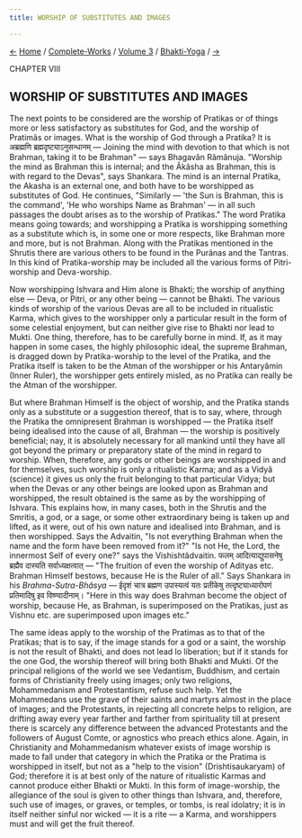 ```yaml
---
title: WORSHIP OF SUBSTITUTES AND IMAGES

---
```

<div>

[←](the_mantra_om_word_and_wisdom.htm) [Home](../../../index.htm) /
[Complete-Works](../../complete_works.htm) / [Volume
3](../volume_3_contents.htm) / [Bhakti-Yoga](bhakti-yoga_contents.htm)
/ [→](the_chosen_ideal.htm)

  

CHAPTER VIII

## WORSHIP OF SUBSTITUTES AND IMAGES

The next points to be considered are the worship of Pratikas or of
things more or less satisfactory as substitutes for God, and the worship
of Pratimâs or images. What is the worship of God through a Pratika? It
is अब्रह्मणि ब्रह्मदृष्ट्याऽनुसन्धानम् — Joining the mind with devotion
to that which is not Brahman, taking it to be Brahman" — says Bhagavân
Râmânuja. "Worship the mind as Brahman this is internal; and the Âkâsha
as Brahman, this is with regard to the Devas", says Shankara. The mind
is an internal Pratika, the Akasha is an external one, and both have to
be worshipped as substitutes of God. He continues, "Similarly — 'the Sun
is Brahman, this is the command', 'He who worships Name as Brahman' — in
all such passages the doubt arises as to the worship of Pratikas." The
word Pratika means going towards; and worshipping a Pratika is
worshipping something as a substitute which is, in some one or more
respects, like Brahman more and more, but is not Brahman. Along with the
Pratikas mentioned in the Shrutis there are various others to be found
in the Purânas and the Tantras. In this kind of Pratika-worship may be
included all the various forms of Pitri-worship and Deva-worship.

Now worshipping Ishvara and Him alone is Bhakti; the worship of anything
else — Deva, or Pitri, or any other being — cannot be Bhakti. The
various kinds of worship of the various Devas are all to be included in
ritualistic Karma, which gives to the worshipper only a particular
result in the form of some celestial enjoyment, but can neither give
rise to Bhakti nor lead to Mukti. One thing, therefore, has to be
carefully borne in mind. If, as it may happen in some cases, the highly
philosophic ideal, the supreme Brahman, is dragged down by
Pratika-worship to the level of the Pratika, and the Pratika itself is
taken to be the Atman of the worshipper or his Antaryâmin (Inner Ruler),
the worshipper gets entirely misled, as no Pratika can really be the
Atman of the worshipper.

But where Brahman Himself is the object of worship, and the Pratika
stands only as a substitute or a suggestion thereof, that is to say,
where, through the Pratika the omnipresent Brahman is worshipped — the
Pratika itself being idealised into the cause of all, Brahman — the
worship is positively beneficial; nay, it is absolutely necessary for
all mankind until they have all got beyond the primary or preparatory
state of the mind in regard to worship. When, therefore, any gods or
other beings are worshipped in and for themselves, such worship is only
a ritualistic Karma; and as a Vidyâ (science) it gives us only the fruit
belonging to that particular Vidya; but when the Devas or any other
beings are looked upon as Brahman and worshipped, the result obtained is
the same as by the worshipping of Ishvara. This explains how, in many
cases, both in the Shrutis and the Smritis, a god, or a sage, or some
other extraordinary being is taken up and lifted, as it were, out of his
own nature and idealised into Brahman, and is then worshipped. Says the
Advaitin, "Is not everything Brahman when the name and the form have
been removed from it?" "Is not He, the Lord, the innermost Self of every
one?" says the Vishishtâdvaitin. फलम् आदित्याद्युपासनेषु ब्रह्मैव
दास्यति सर्वाध्यक्षत्वात् — "The fruition of even the worship of Adityas
etc. Brahman Himself bestows, because He is the Ruler of all." Says
Shankara in his *Brahma-Sutra-Bhâsya* — ईदृशं चात्र ब्रह्मण उपास्यत्वं
यतः प्रतीकेषु तत्दृष्ट्याध्यारोपणं प्रतिमादिषु इव विष्ण्वादीनाम्। "Here
in this way does Brahman become the object of worship, because He, as
Brahman, is superimposed on the Pratikas, just as Vishnu etc. are
superimposed upon images etc."

The same ideas apply to the worship of the Pratimas as to that of the
Pratikas; that is to say, if the image stands for a god or a saint, the
worship is not the result of Bhakti, and does not lead lo liberation;
but if it stands for the one God, the worship thereof will bring both
Bhakti and Mukti. Of the principal religions of the world we see
Vedantism, Buddhism, and certain forms of Christianity freely using
images; only two religions, Mohammedanism and Protestantism, refuse such
help. Yet the Mohammedans use the grave of their saints and martyrs
almost in the place of images; and the Protestants, in rejecting all
concrete helps to religion, are drifting away every year farther and
farther from spirituality till at present there is scarcely any
difference between the advanced Protestants and the followers of August
Comte, or agnostics who preach ethics alone. Again, in Christianity and
Mohammedanism whatever exists of image worship is made to fall under
that category in which the Pratika or the Pratima is worshipped in
itself, but not as a "help to the vision" (Drishtisaukaryam) of God;
therefore it is at best only of the nature of ritualistic Karmas and
cannot produce either Bhakti or Mukti. In this form of image-worship,
the allegiance of the soul is given to other things than Ishvara, and,
therefore, such use of images, or graves, or temples, or tombs, is real
idolatry; it is in itself neither sinful nor wicked — it is a rite — a
Karma, and worshippers must and will get the fruit thereof.

</div>
